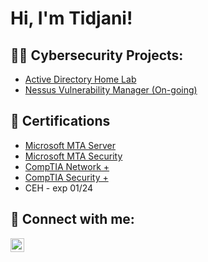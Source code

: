 <h1>Hi, I'm Tidjani! </h1>

<h2>👨‍💻 Cybersecurity Projects:</h2>

  - [Active Directory Home Lab](https://github.com/T-Lamour/ActiveDirectoryLab/tree/main)
  - [Nessus Vulnerability Manager (On-going)](https://github.com/T-Lamour/VulnerabilityManagement)


  <h2>📜 Certifications</h2>

- [Microsoft MTA Server](https://www.credly.com/badges/0d2f0470-f391-458e-a552-2568c7843fbc/public_url)
- [Microsoft MTA Security](https://www.credly.com/badges/208aaf54-0e56-433f-9134-9fb752d1fece/public_url)
- [CompTIA Network +](https://www.credly.com/badges/e6f10dde-a1a7-448d-807a-7fd805db582b/public_url)
- [CompTIA Security +](https://www.credly.com/badges/34da64e7-b062-4797-b802-d60563b41f99/public_url)
- CEH - exp 01/24

<h2> 🤳 Connect with me:</h2>


[<img align="left" alt="JoshMadakor | LinkedIn" width="22px" src="https://cdn.jsdelivr.net/npm/simple-icons@v3/icons/linkedin.svg" />][linkedin]


[twitter]: https://twitter.com/joshmadakor
[youtube]: https://www.youtube.com/c/joshmadakor
[instagram]: https://www.instagram.com/joshmadakor/
[linkedin]: https://www.linkedin.com/in/tidjani-lamour/

<!--
**joshmadakor1/joshmadakor1** is a ✨ _special_ ✨ repository because its `README.md` (this file) appears on your GitHub profile.

Here are some ideas to get you started:

- 🔭 I’m currently working on ...
- 🌱 I’m currently learning ...
- 👯 I’m looking to collaborate on ...
- 🤔 I’m looking for help with ...
- 💬 Ask me about ...
- 📫 How to reach me: ...
- 😄 Pronouns: ...
- ⚡ Fun fact: ...
-->
